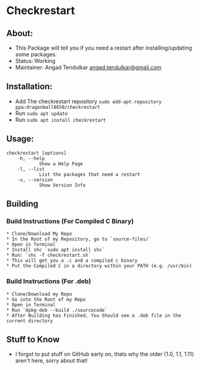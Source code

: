 # Checkrestart

## About:

* This Package will tell you if you need a restart after installing/updating some packages.
* Status: Working
* Maintainer: Angad Tendulkar <angad.tendulkar@gmail.com>

## Installation:

* Add The checkrestart repository `sudo add-apt-repository ppa:dragonball8650/checkrestart`
* Run `sudo apt update`
* Run `sudo apt install checkrestart`

## Usage:
```
checkrestart [options]
	-h, --help
			Show a Help Page
	-l, --list
			List the packages that need a restart
	-v, --version
			Show Version Info
```

## Building

### Build Instructions (For Compiled C Binary)
	* Clone/Download My Repo
	* In the Root of my Repository, go to `source-files/`
	* Open in Terminal
	* Install shc `sudo apt install shc`
	* Run: `shc -f checkrestart.sh`
	* This will get you a .c and a compiled c binary
	* Put the Compiled C in a directory within your PATH (e.g. /usr/bin)

### Build Instructions (For .deb)
	* Clone/Download my Repo
	* Go into the Root of my Repo
	* Open in Terminal
	* Run `dpkg-deb --build ./sourcecode`
	* After Building has Finished, You Should see a .deb file in the current directory

## Stuff to Know
* I forgot to put stuff on GitHub early on, thats why the older (1.0, 1.1, 1.11) aren't here, sorry about that!

